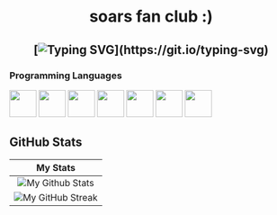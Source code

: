 <h1 align="center">
soars fan club :)

  
  <h2 align="center">
    
[![Typing SVG](https://readme-typing-svg.herokuapp.com?duration=3000&center=true&width=450&lines=SoarCheats;Common+W;Popular+In+Cheating+Community;Fuck+Anti+Cheats;Wanted+In+13+States;)](https://git.io/typing-svg)

### Programming Languages

<p>
  

<img width ='48px' src ='https://raw.githubusercontent.com/rahulbanerjee26/githubProfileReadmeGenerator/main/icons/c.svg'> </a>
<img width ='48px' src ='https://raw.githubusercontent.com/rahulbanerjee26/githubProfileReadmeGenerator/main/icons/csharp.svg'> </a>
<img width ='48px' src ='https://raw.githubusercontent.com/rahulbanerjee26/githubProfileReadmeGenerator/main/icons/css.svg'> </a>
<img width ='48px' src ='https://raw.githubusercontent.com/rahulbanerjee26/githubProfileReadmeGenerator/main/icons/html.svg'> </a>
<img width ='48px' src ='https://raw.githubusercontent.com/rahulbanerjee26/githubProfileReadmeGenerator/main/icons/cpp.svg'> </a>
<img width ='48px' src ='https://th.bing.com/th/id/R.8ea21bd337fbf80b46e15b4d53a81b78?rik=fX4Dj7nEx8fzLg&riu=http%3a%2f%2f48pedia.org%2fimages%2fthumb%2f8%2f8e%2fLua-logo.svg%2f1200px-Lua-logo.svg.png&ehk=F7nHO1i%2fU%2bmVnn7ADsqrTOWi3%2ftc5bBYw56p5o29crI%3d&risl=&pid=ImgRaw&r=0'> </a>
<img width ='48px' src ='https://th.bing.com/th/id/R.ae785dbbbceb78d2c7503fd7df9fa75a?rik=zAM04VMfy8lpYQ&pid=ImgRaw&r=0'> </a>
</a>
<p>

## GitHub Stats


|                                                                     My Stats                                                                     |
|:------------------------------------------------------------------------------------------------------------------------------------------------------:|
| ![My Github Stats](https://github-readme-stats.vercel.app/api?username=SoarCheats&show_icons=true&theme=algolia)              | 
| ![My GitHub Streak](https://github-readme-streak-stats.herokuapp.com/?user=SoarCheats&theme=algolia)                    | 

